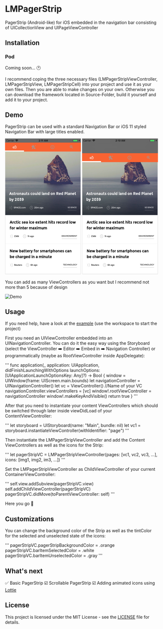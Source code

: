 # LMPagerStrip
PagerStrip (Android-like) for iOS embedded in the navigation bar consisting of UICollectionView and UIPageViewController

## Installation
### Pod
Coming soon... 🕐

I recommend coping the three necessary files (LMPagerStripViewController, LMPagerStripView, LMPagerStripCell) into your project and use it as your own files. Then you are able to make changes on your own. Otherwise you can download the framework located in Source-Folder, build it yourself and add it to your project.

## Demo
PagerStrip can be used with a standard Navigation Bar or iOS 11 styled Navigation Bar with large titles enabled.

<img src="https://github.com/lmoedl/LMPagerStrip/blob/master/Design/normal-nav-bar.png" width="250" alt="Standard NavBar"> <img src="https://github.com/lmoedl/LMPagerStrip/blob/master/Design/ios11-nav-bar.png" width="250">

You can add as many ViewControllers as you want but I recommend not more than 5 because of design

<img src="https://github.com/lmoedl/LMPagerStrip/blob/master/Design/Demo.gif" width="300" alt="Demo">

## Usage
If you need help, have a look at the [example](https://github.com/lmoedl/LMPagerStrip/tree/master/Example) (use the workspace to start the project)

First you need an UIViewController embedded into an UINavigationController. You can do it the easy way using the Storyboard (select the ViewController ➡️ Editor ➡️ Embed in ➡️ Navigation Controller) or programmatically (maybe as RootViewController inside AppDelegate):

'''
func application(_ application: UIApplication, didFinishLaunchingWithOptions launchOptions: [UIApplicationLaunchOptionsKey: Any]?) -> Bool {
window = UIWindow(frame: UIScreen.main.bounds)
let navigationController = UINavigationController()
let vc = ViewController()    //Name of your VC
navigationController.viewControllers = [vc]
window!.rootViewController = navigationController
window!.makeKeyAndVisible()
return true
}
'''

After that you need to instantiate your content ViewControllers which should be switched through later inside viewDidLoad of your ContentViewController:

'''
let storyboard = UIStoryboard(name: "Main", bundle: nil)
let vc1 = storyboard.instantiateViewController(withIdentifier: "page")
'''

Then instantiate the LMPagerStripViewController and add the Content ViewControllers as well as the icons for the Strip:

'''
let pagerStripVC = LMPagerStripViewController(pages: [vc1, vc2, vc3, ...], icons: [img1, img2, im3, ...])
'''

Set the LMPagerStripViewController as ChildViewController of your current ContainerViewController:

'''
self.view.addSubview(pagerStripVC.view)
self.addChildViewController(pagerStripVC)
pagerStripVC.didMove(toParentViewController: self)
'''

Here you go 🚀

## Customizations
You can change the background color of the Strip as well as the tintColor for the selected and unselected state of the icons:

'''
pagerStripVC.pagerStripBackgroundColor = .orange
pagerStripVC.barItemSelectedColor = .white
pagerStripVC.barItemUnselectedColor = .gray
'''

## What's next

✅ Basic PagerStrip
☑️ Scrollable PagerStrip
☑️ Adding animated icons using [Lottie](https://github.com/airbnb/lottie-ios)

## License


This project is licensed under the MIT License - see the [LICENSE](LICENSE) file for details.






